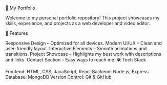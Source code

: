 🚀 My Portfolio

Welcome to my personal portfolio repository! This project showcases my skills, experience, and projects as a web developer and video editor.

🌟 Features

Responsive Design – Optimized for all devices.
Modern UI/UX – Clean and user-friendly layout.
Interactive Elements – Smooth animations and transitions.
Project Showcase – Highlights my best work with descriptions and links.
Contact Section – Easy ways to reach me.
🛠️ Tech Stack

Frontend: HTML, CSS, JavaScript, React
Backend: Node.js, Express
Database: MongoDB
Version Control: Git & GitHub
